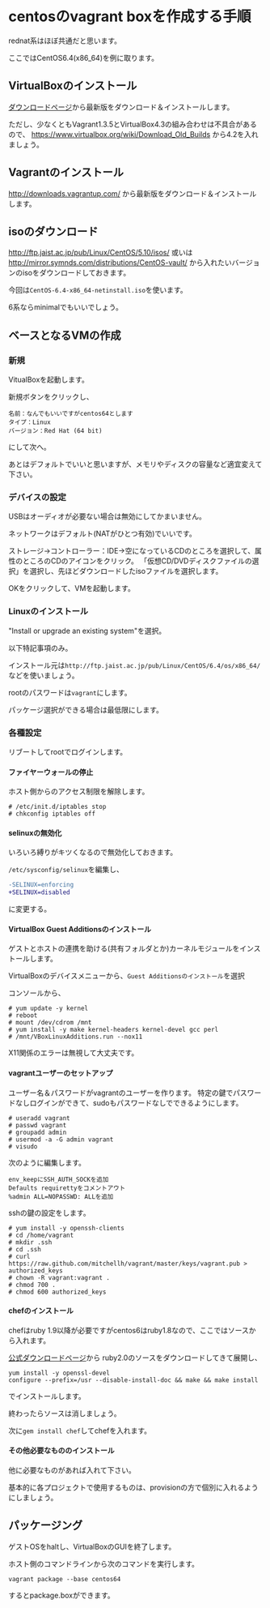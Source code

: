 # centosのvagrant boxを作成する手順

rednat系はほぼ共通だと思います。

ここではCentOS6.4(x86_64)を例に取ります。

## VirtualBoxのインストール

[ダウンロードページ](https://www.virtualbox.org/wiki/Downloads)から最新版をダウンロード＆インストールします。

ただし、少なくともVagrant1.3.5とVirtualBox4.3の組み合わせは不具合があるので、
https://www.virtualbox.org/wiki/Download_Old_Builds から4.2を入れましょう。

## Vagrantのインストール

http://downloads.vagrantup.com/ から最新版をダウンロード＆インストールします。

## isoのダウンロード

http://ftp.jaist.ac.jp/pub/Linux/CentOS/5.10/isos/ 或いは http://mirror.symnds.com/distributions/CentOS-vault/ から入れたいバージョンのisoをダウンロードしておきます。

今回は`CentOS-6.4-x86_64-netinstall.iso`を使います。

6系ならminimalでもいいでしょう。


## ベースとなるVMの作成

### 新規

VitualBoxを起動します。

新規ボタンをクリックし、

```
名前：なんでもいいですがcentos64とします
タイプ：Linux
バージョン：Red Hat (64 bit)
```

にして次へ。

あとはデフォルトでいいと思いますが、メモリやディスクの容量など適宜変えて下さい。

### デバイスの設定

USBはオーディオが必要ない場合は無効にしてかまいません。

ネットワークはデフォルト(NATがひとつ有効)でいいです。

ストレージ→コントローラー：IDE→空になっているCDのところを選択して、属性のところのCDのアイコンをクリック。
「仮想CD/DVDディスクファイルの選択」を選択し、先ほどダウンロードしたisoファイルを選択します。

OKをクリックして、VMを起動します。

### Linuxのインストール

"Install or upgrade an existing system"を選択。

以下特記事項のみ。

インストール元は`http://ftp.jaist.ac.jp/pub/Linux/CentOS/6.4/os/x86_64/`などを使いましょう。

rootのパスワードは`vagrant`にします。

パッケージ選択ができる場合は最低限にします。

### 各種設定

リブートしてrootでログインします。

#### ファイヤーウォールの停止

ホスト側からのアクセス制限を解除します。

```
# /etc/init.d/iptables stop
# chkconfig iptables off
```

#### selinuxの無効化

いろいろ縛りがキツくなるので無効化しておきます。

`/etc/sysconfig/selinux`を編集し、

```diff
-SELINUX=enforcing
+SELINUX=disabled
```

に変更する。

#### VirtualBox Guest Additionsのインストール

ゲストとホストの連携を助ける(共有フォルダとか)カーネルモジュールをインストールします。

VirtualBoxのデバイスメニューから、`Guest Additionsのインストール`を選択

コンソールから、

```
# yum update -y kernel
# reboot
# mount /dev/cdrom /mnt
# yum install -y make kernel-headers kernel-devel gcc perl
# /mnt/VBoxLinuxAdditions.run --nox11
```

X11関係のエラーは無視して大丈夫です。

#### vagrantユーザーのセットアップ

ユーザー名＆パスワードがvagrantのユーザーを作ります。
特定の鍵でパスワードなしログインができて、sudoもパスワードなしでできるようにします。

```
# useradd vagrant
# passwd vagrant
# groupadd admin
# usermod -a -G admin vagrant
# visudo
```

次のように編集します。

```
env_keepにSSH_AUTH_SOCKを追加
Defaults requirettyをコメントアウト
%admin ALL=NOPASSWD: ALLを追加
```
sshの鍵の設定をします。

```
# yum install -y openssh-clients
# cd /home/vagrant
# mkdir .ssh
# cd .ssh
# curl https://raw.github.com/mitchellh/vagrant/master/keys/vagrant.pub > authorized_keys
# chown -R vagrant:vagrant .
# chmod 700 .
# chmod 600 authorized_keys
```

#### chefのインストール

chefはruby 1.9以降が必要ですがcentos6はruby1.8なので、ここではソースか
ら入れます。

[公式ダウンロードページ](https://www.ruby-lang.org/ja/downloads/)から
ruby2.0のソースをダウンロードしてきて展開し、
```
yum install -y openssl-devel
configure --prefix=/usr --disable-install-doc && make && make install
```
でインストールします。

終わったらソースは消しましょう。

次に`gem install chef`してchefを入れます。

#### その他必要なもののインストール

他に必要なものがあれば入れて下さい。

基本的に各プロジェクトで使用するものは、provisionの方で個別に入れるようにしましょう。

## パッケージング

ゲストOSをhaltし、VirtualBoxのGUIを終了します。

ホスト側のコマンドラインから次のコマンドを実行します。

```
vagrant package --base centos64
```

するとpackage.boxができます。

